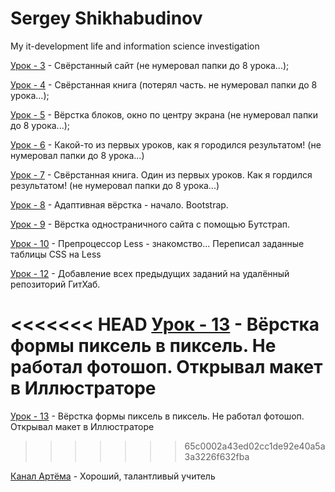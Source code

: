 # Sergey Shikhabudinov
My it-development life and information science investigation

[Урок - 3](https://sssrgo-dev.github.io/lesson-3/src/index.html "Сделанная работа 3-го урока") - Свёрстанный сайт (не нумеровал папки до 8 урока...);

[Урок - 4](https://sssrgo-dev.github.io/lesson-4/src/index.html "Сделанная работа 4-го урока") - Свёрстанная книга (потерял часть. не нумеровал папки до 8 урока...);

[Урок - 5](https://sssrgo-dev.github.io/lesson-5/src/index.html "Сделанная работа 5-го урока") - Вёрстка блоков, окно по центру экрана (не нумеровал папки до 8 урока...);

[Урок - 6](https://sssrgo-dev.github.io/lesson-6/src/index.html "Сделанная работа 6-го урока") - Какой-то из первых уроков, как я городился результатом! (не нумеровал папки до 8 урока...)

[Урок - 7](https://sssrgo-dev.github.io/lesson-7/src/index.html "Сделанная работа 7-го урока") - Свёрстанная книга. Один из первых уроков. Как я гордился результатом! (не нумеровал папки до 8 урока...)

[Урок - 8](https://sssrgo-dev.github.io/lesson-8/src/index.html "Сделанная работа 8-го урока") - Адаптивная вёрстка - начало. Bootstrap.

[Урок - 9](https://sssrgo-dev.github.io/lesson-9/src/index.html "Сделанная работа 9-го урока") - Вёрстка одностраничного сайта с помощью Бутстрап.

[Урок - 10](https://sssrgo-dev.github.io/lesson-10/src/less/main.less "Сделанная работа 10-го урока") - Препроцессор Less - знакомство... Переписал заданные таблицы CSS на Less

[Урок - 12](https://sssrgo-dev.github.io/README.md "Сделанная работа 12-го урока") - Добавление всех предыдущих заданий на удалённый репозиторий ГитХаб.

<<<<<<< HEAD
[Урок - 13](https://sssrgo-dev.github.io/lesson-13/src/index.html "Сделанная работа 13-го урока") - Вёрстка формы пиксель в пиксель. Не работал фотошоп. Открывал макет в Иллюстраторе
=======
[Урок - 13](https://sssrgo-dev.github.io\lesson-13\src\index.html "Сделанная работа 13-го урока") - Вёрстка формы пиксель в пиксель. Не работал фотошоп. Открывал макет в Иллюстраторе
>>>>>>> 65c0002a43ed02cc1de92e40a5a3a3226f632fba

[Канал Артёма](https://www.youtube.com/channel/UCVswRUcKC-M35RzgPRv8qUg "Хороший, талантливый учитель") - Хороший, талантливый учитель
 
